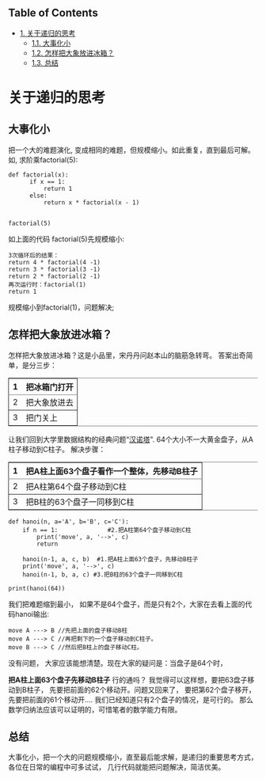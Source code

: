 <div id="table-of-contents">
<h2>Table of Contents</h2>
<div id="text-table-of-contents">
<ul>
<li><a href="#orgb4ffe7c">1. 关于递归的思考</a>
<ul>
<li><a href="#org27c2008">1.1. 大事化小</a></li>
<li><a href="#org734e133">1.2. 怎样把大象放进冰箱？</a></li>
<li><a href="#orgf2f1412">1.3. 总结</a></li>
</ul>
</li>
</ul>
</div>
</div>

<a id="orgb4ffe7c"></a>

# 关于递归的思考


<a id="org27c2008"></a>

## 大事化小

把一个大的难题演化, 变成相同的难题，但规模缩小。如此重复，直到最后可解。
如, 求阶乘factorial(5):

    def factorial(x):
          if x == 1:
              return 1
          else:
              return x * factorial(x - 1)
    
    
    factorial(5)

如上面的代码 factorial(5)先规模缩小:

    3次循环后的结果：
    return 4 * factorial(4 -1)
    return 3 * factorial(3 -1)
    return 2 * factorial(2 -1)
    再次运行时：factorial(1)
    return 1

规模缩小到factorial(1)，问题解决;


<a id="org734e133"></a>

## 怎样把大象放进冰箱？

怎样把大象放进冰箱？这是小品里，宋丹丹问赵本山的脑筋急转弯。
答案出奇简单，是分三步：

<table border="2" cellspacing="0" cellpadding="6" rules="groups" frame="hsides">


<colgroup>
<col  class="org-right" />

<col  class="org-left" />
</colgroup>
<thead>
<tr>
<th scope="col" class="org-right">1</th>
<th scope="col" class="org-left">把冰箱门打开</th>
</tr>
</thead>

<tbody>
<tr>
<td class="org-right">2</td>
<td class="org-left">把大象放进去</td>
</tr>
</tbody>

<tbody>
<tr>
<td class="org-right">3</td>
<td class="org-left">把门关上</td>
</tr>
</tbody>
</table>

让我们回到大学里数据结构的经典问题“[汉诺塔](http://baike.baidu.com/item/%25E6%25B1%2589%25E8%25AF%25BA%25E5%25A1%2594/3468295)".
64个大小不一大黄金盘子，从A柱子移动到C柱子。
解决步骤：

<table border="2" cellspacing="0" cellpadding="6" rules="groups" frame="hsides">


<colgroup>
<col  class="org-right" />

<col  class="org-left" />
</colgroup>
<thead>
<tr>
<th scope="col" class="org-right">1</th>
<th scope="col" class="org-left">把A柱上面63个盘子看作一个整体，先移动B柱子</th>
</tr>
</thead>

<tbody>
<tr>
<td class="org-right">2</td>
<td class="org-left">把A柱第64个盘子移动到C柱</td>
</tr>
</tbody>

<tbody>
<tr>
<td class="org-right">3</td>
<td class="org-left">把B柱的63个盘子一同移到C柱</td>
</tr>
</tbody>
</table>

    def hanoi(n, a='A', b='B', c='C'): 
        if n == 1:              #2.把A柱第64个盘子移动到C柱
            print('move', a, '-->', c) 
            return
    
        hanoi(n-1, a, c, b)  #1.把A柱上面63个盘子，先移动B柱子
        print('move', a, '-->', c)
        hanoi(n-1, b, a, c) #3.把B柱的63个盘子一同移到C柱
    
    print(hanoi(64))

我们把难题缩到最小， 如果不是64个盘子，而是只有2个，大家在去看上面的代码hanoi输出:

    move A ---> B //先把上面的盘子移动B柱
    move A ---> C //再把剩下的一个盘子移动到C柱子。
    move B ---> C //然后把B柱上的盘子移动C柱。

没有问题， 大家应该能想清楚。现在大家的疑问是：当盘子是64个时，

**把A柱上面63个盘子先移动B柱子** 行的通吗？
我觉得可以这样想，要把63盘子移动到B柱子， 先要把前面的62个移动开。问题又回来了， 要把第62个盘子移开，先要把前面的61个移动开&#x2026;.
我们已经知道只有2个盘子的情况，是可行的。 那么数学归纳法应该可以证明的，可惜笔者的数学能力有限。


<a id="orgf2f1412"></a>

## 总结

大事化小，把一个大的问题规模缩小，直至最后能求解，是递归的重要思考方式，各位在日常的编程中可多试试， 几行代码就能把问题解决，简洁优美。

